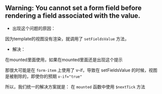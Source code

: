 ## Warning: You cannot set a form field before rendering a field associated with the value.

- 出现这个问题的原因：

因为template的视图没有渲染，就调用了 `setFieldsValue` 方法，

- 解决：

在mounted里面使用，如果在mounted里面还是出现这个提示

那很大可能是在 `form-item` 上使用了 v-if，导致在 setFieldsValue 的时候，视图是被剔除的，即使你的预期 `v-if="true"`

所以，我们统一的解决方案就是： 在 `mounted` 函数中使用 `$nextTick` 方法
